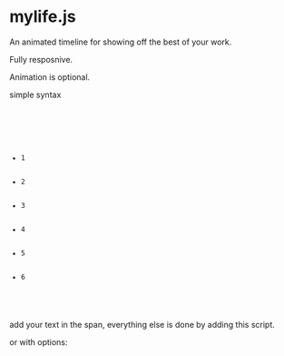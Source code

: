 # mylife.js

An animated timeline for showing off the best of your work.

Fully resposnive.

Animation is optional.

simple syntax
<code>
<div id="mylife">
	<ul>
		<li><span>1</span></li>
		<li><span>2</span></li>
		<li><span>3</span></li>
		<li><span>4</span></li>
		<li><span>5</span></li>
		<li><span>6</span></li>
	</ul>
</div>
</code>
add your text in the span, everything else is done by adding this script.
<script>
	createmylife();
</script>

or with options:
<script>
	createmylife({
		lineheight : 400,
		branchrad : 20,
		branchwidth : 5,
		branchtype : "arrow",
		branchfill : "#fff",
		treecolor : "#fff",
		treewidth : 5,
		animation : true
	});
</script>